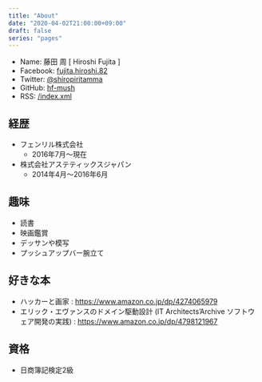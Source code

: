 ```yaml
---
title: "About"
date: "2020-04-02T21:00:00+09:00"
draft: false
series: "pages"
---
```


* Name: 藤田 周 [ Hiroshi Fujita ]
* Facebook: [fujita.hiroshi.82](https://www.facebook.com/fujita.hiroshi.82)
* Twitter: [@shiropiritamma](https://twitter.com/shiropiritamma)
* GitHub: [hf-mush](https://github.com/hf-mush)
* RSS: [/index.xml](https://hiroshifujita.com/index.xml)

## 経歴

* フェンリル株式会社
  * 2016年7月〜現在
* 株式会社アステティックスジャパン
  * 2014年4月〜2016年6月

## 趣味

* 読書
* 映画鑑賞
* デッサンや模写
* プッシュアップバー腕立て

## 好きな本

* ハッカーと画家 : https://www.amazon.co.jp/dp/4274065979
* エリック・エヴァンスのドメイン駆動設計 (IT Architects’Archive ソフトウェア開発の実践) : https://www.amazon.co.jp/dp/4798121967

## 資格

* 日商簿記検定2級

